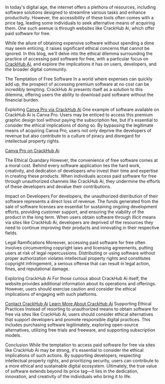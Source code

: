 In today's digital age, the internet offers a plethora of resources, including software solutions designed to streamline various tasks and enhance productivity. However, the accessibility of these tools often comes with a price tag, leading some individuals to seek alternative means of acquiring them. One such avenue is through websites like CrackHub Ai, which offer paid software for free.

While the allure of obtaining expensive software without spending a dime may seem enticing, it raises significant ethical concerns that cannot be ignored. In this blog, we'll delve into the ethical dilemma surrounding the practice of accessing paid software for free, with a particular focus on [CrackHub Ai](https://crackhubai.com/), and explore the implications it has on users, developers, and the broader digital community.

The Temptation of Free Software
In a world where expenses can quickly add up, the prospect of accessing premium software at no cost can be incredibly tempting. CrackHub Ai presents itself as a solution to this dilemma, offering users the ability to download paid software without the financial burden.

Exploiting [Canva Pro via CrackHub Ai](https://crackhubai.com/canva-pro/)
One example of software available on CrackHub Ai is Canva Pro. Users may be enticed to access this premium graphic design tool without paying the subscription fee, but it's essential to consider the ethical implications of doing so. By bypassing the legitimate means of acquiring Canva Pro, users not only deprive the developers of revenue but also contribute to a culture of piracy and disregard for intellectual property rights.

[Canva Pro on CrackHub Ai](https://crackhubai.com/canva-pro/)

The Ethical Quandary
However, the convenience of free software comes at a moral cost. Behind every software application lies the hard work, creativity, and dedication of developers who invest their time and expertise in creating these products. When individuals access paid software for free through unauthorized channels like CrackHub Ai, they undermine the efforts of these developers and devalue their contributions.

Impact on Developers
For developers, the unauthorized distribution of their software represents a direct loss of revenue. The funds generated from the sale of software licenses are essential for sustaining ongoing development efforts, providing customer support, and ensuring the viability of the product in the long term. When users obtain software through illicit means via sites like CrackHub Ai, developers are deprived of the resources they need to continue improving their products and innovating in their respective fields.

Legal Ramifications
Moreover, accessing paid software for free often involves circumventing copyright laws and licensing agreements, putting users at risk of legal repercussions. Distributing or using software without proper authorization violates intellectual property rights and constitutes copyright infringement, a serious offense that can result in legal action, fines, and reputational damage.

Exploring CrackHub Ai
For those curious about CrackHub Ai itself, the website provides additional information about its operations and offerings. However, users should exercise caution and consider the ethical implications of engaging with such platforms.

[Contact CrackHub Ai](https://crackhubai.com/contact-us/)
[Learn More About CrackHub Ai](https://crackhubai.com/contact-us/)
Supporting Ethical Practices
Instead of resorting to unauthorized means to obtain software for free via sites like CrackHub Ai, users should consider ethical alternatives that support developers and promote responsible digital practices. This includes purchasing software legitimately, exploring open-source alternatives, utilizing free trials and freeware, and supporting subscription models.

Conclusion
While the temptation to access paid software for free via sites like CrackHub Ai may be strong, it's essential to consider the ethical implications of such actions. By supporting developers, respecting intellectual property rights, and prioritizing security, users can contribute to a more ethical and sustainable digital ecosystem. Ultimately, the true value of software extends beyond its price tag—it lies in the dedication, innovation, and creativity of the individuals who bring it to life.
